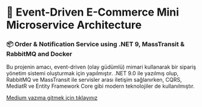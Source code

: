 # 🚀 Event-Driven E-Commerce Mini Microservice Architecture
### 📦 Order & Notification Service using .NET 9, MassTransit & RabbitMQ and Docker

 Bu projenin amacı, event-driven (olay güdümlü) mimari kullanarak bir sipariş yönetim sistemi oluşturmak için yapılmıştır.
.NET 9.0 ile yazılmış olup, RabbitMQ ve MassTransit ile servisler arası iletişim sağlanırken, CQRS, MediatR ve Entity Framework Core gibi modern teknolojiler de kullanılmıştır.

[Medium yazıma gitmek için tıklayınız](https://medium.com/@yasarmustafa)
